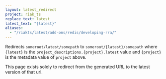 ```yaml
---
layout: latest_redirect
project: riak_ts
replace_text: latest
latest_text: "{latest}"
aliases:
  - "/riakts/latest/add-ons/redis/developing-rra/"
---
```


Redirects `someroot/latest/somepath` to `someroot/{latest}/somepath` 
where `{latest}` is the `project_descriptions.{project}.latest` value
and `{project}` is the metadata value of `project` above.

This page exists solely to redirect from the generated URL to the latest version of
that url.




